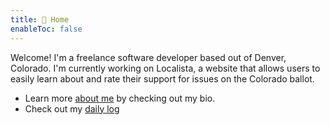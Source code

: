 ```yaml
---
title: 🐙 Home
enableToc: false
---
```


Welcome! I'm a freelance software developer based out of Denver, Colorado. I'm currently working on Localista, a website that allows users to easily learn about and rate their support 
for issues on the Colorado ballot.

- Learn more [about me](about/index.md) by checking out my bio.
- Check out my [daily log](daily/index.md)
